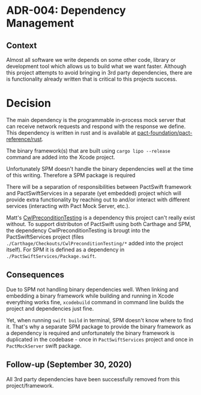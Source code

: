 # ADR-004: Dependency Management

## Context

Almost all software we write depends on some other code, library or development tool which allows us to build what we want faster. Although this project attempts to avoid bringing in 3rd party dependencies, there are is functionality already written that is critical to this projects success.

# Decision

The main dependency is the programmable in-process mock server that can receive network requests and respond with the response we define. This dependency is written in rust and is available at [pact-foundation/pact-reference/rust](https://github.com/pact-foundation/pact-reference/tree/main/rust/pact_mock_server_ffi).

The binary framework(s) that are built using `cargo lipo --release` command are added into the Xcode project.

Unfortunately SPM doesn't handle the binary dependencies well at the time of this writing. Therefore a SPM package is required

There will be a separation of responsibilities between PactSwift framework and PactSwiftServices in a separate (yet embedded) project which will provide extra functionality by reaching out to and/or interact with different services (interacting with Pact Mock Server, etc.).

Matt's [CwlPreconditionTesting](https://github.com/mattgallagher/CwlPreconditionTesting) is a dependency this project can't really exist without. To support distributon of PactSwift using both Carthage and SPM, the dependency CwlPreconditionTesting is brougt into the PactSwiftServices project (files `./Carthage/Checkouts/CwlPreconditionTesting/*` added into the project itself). For SPM it is defined as a dependency in `./PactSwiftServices/Package.swift`.

## Consequences

Due to SPM not handling binary dependencies well. When linking and embedding a binary framework while building and running in Xcode everything works fine, `xcodebuild` command in command line builds the project and dependencies just fine.

Yet, when running `swift build` in terminal, SPM doesn't know where to find it. That's why a separate SPM package to provide the binary framework as a dependency is required and unfortunately the binary framework is duplicated in the codebase - once in `PactSwiftServices` project and once in `PactMockServer` swift package.

## Follow-up (September 30, 2020)

All 3rd party dependencies have been successfully removed from this project/framework.
